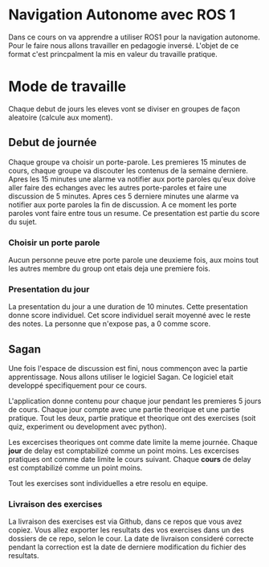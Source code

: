 # Navigation Autonome avec ROS 1
Dans ce cours on va apprendre a utiliser ROS1 pour la navigation autonome. 
Pour le faire nous allons travailler en pedagogie inversé. 
L'objet de ce format c'est princpalment la mis en valeur du travaille pratique. 

# Mode de travaille 
Chaque debut de jours les eleves vont se diviser en groupes de façon aleatoire (calcule aux moment). 

## Debut de journée 
Chaque groupe va choisir un porte-parole.
Les premieres 15 minutes de cours, chaque groupe va discouter les contenus de la semaine derniere.
Apres les 15 minutes une alarme va notifier aux porte paroles qu'eux doive aller faire des echanges avec les autres porte-paroles et faire une discussion de 5 minutes.
Apres ces 5 derniere minutes une alarme va notifier aux porte paroles la fin de discussion. 
A ce moment les porte paroles vont faire entre tous un resume. 
Ce presentation est partie du score du sujet.

### Choisir un porte parole
Aucun personne peuve etre porte parole une deuxieme fois, aux moins tout les autres membre du group ont etais deja une premiere fois. 

### Presentation du jour
La presentation du jour a une duration de 10 minutes.
Cette presentation donne score individuel. 
Cet score individuel serait moyenné avec le reste des notes. 
La personne que n'expose pas, a 0 comme score.

## Sagan

Une fois l'espace de discussion est fini, nous commençon avec la partie apprentissage. 
Nous allons utiliser le logiciel Sagan. Ce logiciel etait developpé specifiquement pour ce cours.

L'application donne contenu pour chaque jour pendant les premieres 5 jours de cours.
Chaque jour compte avec une partie theorique et une partie pratique.
Tout les deux, partie pratique et theorique ont des exercises (soit quiz, experiment ou development avec python).

Les excercises theoriques ont comme date limite la meme journée. Chaque **jour** de delay est comptabilizé comme un point moins.
Les excercises pratiques ont comme date limite le cours suivant. Chaque **cours** de delay est comptabilizé comme un point moins.

Tout les exercises sont individuelles a etre resolu en equipe. 

### Livraison des exercises

La livraison des exercises est via Github, dans ce repos que vous avez copiez. 
Vous allez exporter les resultats des vos exercises dans un des dossiers de ce repo, selon le cour.
La date de livraison consideré correcte pendant la correction est la date de derniere modification du fichier des resultats. 











